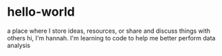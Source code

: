 # hello-world
a place where I store ideas, resources, or share and discuss things with others
hi, I'm hannah. I'm learning to code to help me better perform data analysis
